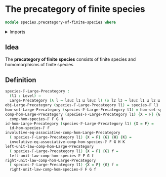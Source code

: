 # The precategory of finite species

```agda
module species.precategory-of-finite-species where
```

<details><summary>Imports</summary>

```agda
open import category-theory.large-precategories

open import foundation.strictly-involutive-identity-types
open import foundation.universe-levels

open import species.morphisms-finite-species
open import species.species-of-finite-types
```

</details>

## Idea

The **precategory of finite species** consists of finite species and
homomorphisms of finite species.

## Definition

```agda
species-𝔽-Large-Precategory :
  (l1 : Level) →
  Large-Precategory (λ l → lsuc l1 ⊔ lsuc l) (λ l2 l3 → lsuc l1 ⊔ l2 ⊔ l3)
obj-Large-Precategory (species-𝔽-Large-Precategory l1) = species-𝔽 l1
hom-set-Large-Precategory (species-𝔽-Large-Precategory l1) = hom-set-species-𝔽
comp-hom-Large-Precategory (species-𝔽-Large-Precategory l1) {X = F} {G} {H} =
  comp-hom-species-𝔽 F G H
id-hom-Large-Precategory (species-𝔽-Large-Precategory l1) {X = F} =
  id-hom-species-𝔽 F
involutive-eq-associative-comp-hom-Large-Precategory
  ( species-𝔽-Large-Precategory l1) {X = F} {G} {H} {K} =
  involutive-eq-associative-comp-hom-species-𝔽 F G H K
left-unit-law-comp-hom-Large-Precategory
  ( species-𝔽-Large-Precategory l1) {X = F} {G} f =
  left-unit-law-comp-hom-species-𝔽 F G f
right-unit-law-comp-hom-Large-Precategory
  ( species-𝔽-Large-Precategory l1) {X = F} {G} f =
  right-unit-law-comp-hom-species-𝔽 F G f
```
